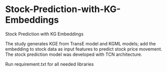 # Stock-Prediction-with-KG-Embeddings
Stock Prediction with KG Embeddings

The study generates KGE from TransE model and KGML models; add the embedding to stock data as input features to predict stock price movement. The stock prediction model was developed with TCN architecture.

Run requirement.txt for all needed libraries
